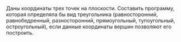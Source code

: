 Даны координаты трех точек на плоскости. Составить программу, которая определяла бы вид треугольника (равносторонний, равнобедренный, разносторонний, прямоугольный, тупоугольный, остроугольный), если данные координаты вершин позволяют его построить.